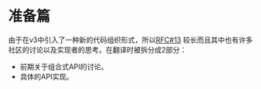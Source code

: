 # 准备篇

由于在v3中引入了一种新的代码组织形式，所以[RFC#13](./0013-composition-api.md)
较长而且其中也有许多社区的讨论以及实现者的思考。在翻译时被拆分成2部分：

- 前期关于组合式API的讨论。
- 具体的API实现。

